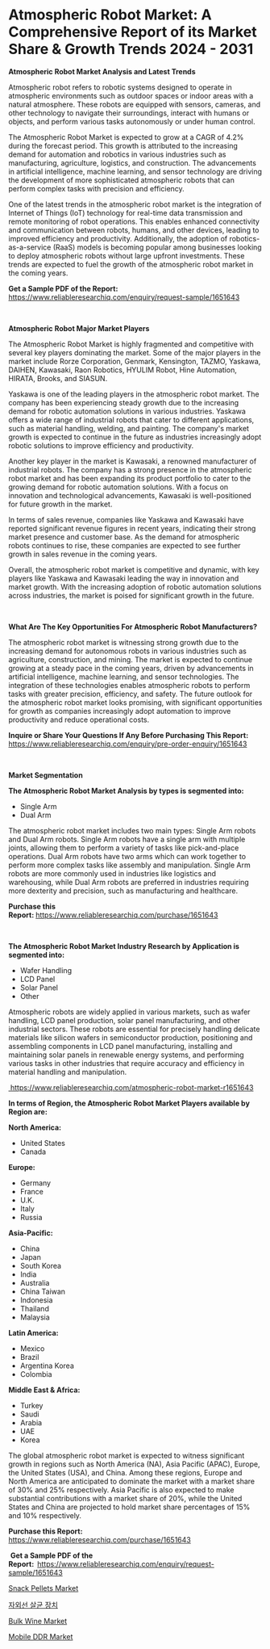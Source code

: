 <p><h1>Atmospheric Robot Market: A Comprehensive Report of its Market Share & Growth Trends 2024 - 2031</h1></p><p><strong>Atmospheric Robot Market Analysis and Latest Trends</strong></p>
<p><p>Atmospheric robot refers to robotic systems designed to operate in atmospheric environments such as outdoor spaces or indoor areas with a natural atmosphere. These robots are equipped with sensors, cameras, and other technology to navigate their surroundings, interact with humans or objects, and perform various tasks autonomously or under human control.</p><p>The Atmospheric Robot Market is expected to grow at a CAGR of 4.2% during the forecast period. This growth is attributed to the increasing demand for automation and robotics in various industries such as manufacturing, agriculture, logistics, and construction. The advancements in artificial intelligence, machine learning, and sensor technology are driving the development of more sophisticated atmospheric robots that can perform complex tasks with precision and efficiency.</p><p>One of the latest trends in the atmospheric robot market is the integration of Internet of Things (IoT) technology for real-time data transmission and remote monitoring of robot operations. This enables enhanced connectivity and communication between robots, humans, and other devices, leading to improved efficiency and productivity. Additionally, the adoption of robotics-as-a-service (RaaS) models is becoming popular among businesses looking to deploy atmospheric robots without large upfront investments. These trends are expected to fuel the growth of the atmospheric robot market in the coming years.</p></p>
<p><strong>Get a Sample PDF of the Report:&nbsp;</strong> <a href="https://www.reliableresearchiq.com/enquiry/request-sample/1651643">https://www.reliableresearchiq.com/enquiry/request-sample/1651643</a></p>
<p>&nbsp;</p>
<p><strong>Atmospheric Robot Major Market Players</strong></p>
<p><p>The Atmospheric Robot Market is highly fragmented and competitive with several key players dominating the market. Some of the major players in the market include Rorze Corporation, Genmark, Kensington, TAZMO, Yaskawa, DAIHEN, Kawasaki, Raon Robotics, HYULIM Robot, Hine Automation, HIRATA, Brooks, and SIASUN.</p><p>Yaskawa is one of the leading players in the atmospheric robot market. The company has been experiencing steady growth due to the increasing demand for robotic automation solutions in various industries. Yaskawa offers a wide range of industrial robots that cater to different applications, such as material handling, welding, and painting. The company's market growth is expected to continue in the future as industries increasingly adopt robotic solutions to improve efficiency and productivity.</p><p>Another key player in the market is Kawasaki, a renowned manufacturer of industrial robots. The company has a strong presence in the atmospheric robot market and has been expanding its product portfolio to cater to the growing demand for robotic automation solutions. With a focus on innovation and technological advancements, Kawasaki is well-positioned for future growth in the market.</p><p>In terms of sales revenue, companies like Yaskawa and Kawasaki have reported significant revenue figures in recent years, indicating their strong market presence and customer base. As the demand for atmospheric robots continues to rise, these companies are expected to see further growth in sales revenue in the coming years.</p><p>Overall, the atmospheric robot market is competitive and dynamic, with key players like Yaskawa and Kawasaki leading the way in innovation and market growth. With the increasing adoption of robotic automation solutions across industries, the market is poised for significant growth in the future.</p></p>
<p>&nbsp;</p>
<p><strong>What Are The Key Opportunities For Atmospheric Robot Manufacturers?</strong></p>
<p><p>The atmospheric robot market is witnessing strong growth due to the increasing demand for autonomous robots in various industries such as agriculture, construction, and mining. The market is expected to continue growing at a steady pace in the coming years, driven by advancements in artificial intelligence, machine learning, and sensor technologies. The integration of these technologies enables atmospheric robots to perform tasks with greater precision, efficiency, and safety. The future outlook for the atmospheric robot market looks promising, with significant opportunities for growth as companies increasingly adopt automation to improve productivity and reduce operational costs.</p></p>
<p><strong>Inquire or Share Your Questions If Any Before Purchasing This Report:</strong> <a href="https://www.reliableresearchiq.com/enquiry/pre-order-enquiry/1651643">https://www.reliableresearchiq.com/enquiry/pre-order-enquiry/1651643</a></p>
<p>&nbsp;</p>
<p><strong>Market Segmentation</strong></p>
<p><strong>The Atmospheric Robot Market Analysis by types is segmented into:</strong></p>
<p><ul><li>Single Arm</li><li>Dual Arm</li></ul></p>
<p><p>The atmospheric robot market includes two main types: Single Arm robots and Dual Arm robots. Single Arm robots have a single arm with multiple joints, allowing them to perform a variety of tasks like pick-and-place operations. Dual Arm robots have two arms which can work together to perform more complex tasks like assembly and manipulation. Single Arm robots are more commonly used in industries like logistics and warehousing, while Dual Arm robots are preferred in industries requiring more dexterity and precision, such as manufacturing and healthcare.</p></p>
<p><strong>Purchase this Report:&nbsp;</strong><a href="https://www.reliableresearchiq.com/purchase/1651643">https://www.reliableresearchiq.com/purchase/1651643</a></p>
<p>&nbsp;</p>
<p><strong>The Atmospheric Robot Market Industry Research by Application is segmented into:</strong></p>
<p><ul><li>Wafer Handling</li><li>LCD Panel</li><li>Solar Panel</li><li>Other</li></ul></p>
<p><p>Atmospheric robots are widely applied in various markets, such as wafer handling, LCD panel production, solar panel manufacturing, and other industrial sectors. These robots are essential for precisely handling delicate materials like silicon wafers in semiconductor production, positioning and assembling components in LCD panel manufacturing, installing and maintaining solar panels in renewable energy systems, and performing various tasks in other industries that require accuracy and efficiency in material handling and manipulation.</p></p>
<p><a href="https://www.reliableresearchiq.com/atmospheric-robot-market-r1651643">&nbsp;https://www.reliableresearchiq.com/atmospheric-robot-market-r1651643</a></p>
<p><strong>In terms of Region, the Atmospheric Robot Market Players available by Region are:</strong></p>
<p>
    <p> <strong> North America: </strong>
        <ul>
            <li>United States</li>
            <li>Canada</li>
        </ul>
        </p> 
    <p> <strong> Europe: </strong>
        <ul>
            <li>Germany</li>
            <li>France</li>
            <li>U.K.</li>
            <li>Italy</li>
            <li>Russia</li>
        </ul>
        </p> 
    <p> <strong> Asia-Pacific: </strong>
        <ul>
            <li>China</li>
            <li>Japan</li>
            <li>South Korea</li>
            <li>India</li>
            <li>Australia</li>
            <li>China Taiwan</li>
            <li>Indonesia</li>
            <li>Thailand</li>
            <li>Malaysia</li>
        </ul>
        </p> 
    <p> <strong> Latin America: </strong>
        <ul>
            <li>Mexico</li>
            <li>Brazil</li>
            <li>Argentina Korea</li>
            <li>Colombia</li>
        </ul>
        </p> 
    <p> <strong> Middle East & Africa: </strong>
        <ul>
            <li>Turkey</li>
            <li>Saudi</li>
            <li>Arabia</li>
            <li>UAE</li>
            <li>Korea</li>
        </ul>
    </p>
    </p>
<p><p>The global atmospheric robot market is expected to witness significant growth in regions such as North America (NA), Asia Pacific (APAC), Europe, the United States (USA), and China. Among these regions, Europe and North America are anticipated to dominate the market with a market share of 30% and 25% respectively. Asia Pacific is also expected to make substantial contributions with a market share of 20%, while the United States and China are projected to hold market share percentages of 15% and 10% respectively.</p></p>
<p><strong>Purchase this Report: </strong><a href="https://www.reliableresearchiq.com/purchase/1651643">https://www.reliableresearchiq.com/purchase/1651643</a></p>
<p>&nbsp;<strong>Get a Sample PDF of the Report:&nbsp;&nbsp;</strong><a href="https://www.reliableresearchiq.com/enquiry/request-sample/1651643">https://www.reliableresearchiq.com/enquiry/request-sample/1651643</a></p>
<p><strong></strong></p>
<p><p><a href="https://medium.com/@dannellbugess3/an-in-depth-analysis-of-the-global-snack-pellets-market-scope-and-its-rapid-growing-5-3-9fc471ad8813">Snack Pellets Market</a></p><p><a href="https://medium.com/@joshuapierce88/%EA%B8%80%EB%A1%9C%EB%B2%8C-%EC%9E%90%EC%99%B8%EC%84%A0-%EC%86%8C%EB%8F%85%EC%9E%A5%EC%B9%98-%EC%8B%9C%EC%9E%A5-%EB%B2%94%EC%9C%84%EC%99%80-2024%EB%85%84%EB%B6%80%ED%84%B0-2031%EB%85%84%EA%B9%8C%EC%A7%80%EC%9D%98-%EA%B8%89%EC%86%8D%ED%95%9C-%EC%84%B1%EC%9E%A5-13-7-cagr%EC%97%90-%EB%8C%80%ED%95%9C-%EC%8B%AC%EC%B8%B5-%EB%B6%84%EC%84%9D-f4d3f2b33dea">자외선 살균 장치</a></p><p><a href="https://medium.com/@presleybode/future-trends-in-global-bulk-wine-market-market-insights-and-analysis-from-2024-to-2031-in-184-b218b0f334a2">Bulk Wine Market</a></p><p><a href="https://github.com/lavernaCole75/Market-Research-Report-List-1/blob/main/mobile-ddr-market.md">Mobile DDR Market</a></p></p>